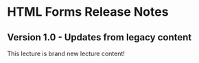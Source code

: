 <h1>
  <span class="headline">HTML Forms</span>
  <span class="subhead">Release Notes</span>
</h1>

## Version 1.0 - Updates from legacy content

This lecture is brand new lecture content!
